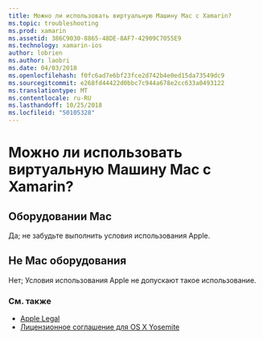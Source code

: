 ```yaml
---
title: Можно ли использовать виртуальную Машину Mac с Xamarin?
ms.topic: troubleshooting
ms.prod: xamarin
ms.assetid: 386C9030-8865-48DE-8AF7-42909C7055E9
ms.technology: xamarin-ios
author: lobrien
ms.author: laobri
ms.date: 04/03/2018
ms.openlocfilehash: f0fc6ad7e6bf23fce2d742b4e0ed15da73549dc9
ms.sourcegitcommit: e268fd44422d0bbc7c944a678e2cc633a0493122
ms.translationtype: MT
ms.contentlocale: ru-RU
ms.lasthandoff: 10/25/2018
ms.locfileid: "50105328"
---
```

# <a name="can-i-use-a-mac-vm-with-xamarin"></a>Можно ли использовать виртуальную Машину Mac с Xamarin? 

## <a name="mac-hardware"></a>Оборудовании Mac
Да; не забудьте выполнить условия использования Apple.

## <a name="non-mac-hardware"></a>Не Mac оборудования
Нет; Условия использования Apple не допускают такое использование.

### <a name="see-also"></a>См. также
- [Apple Legal](https://www.apple.com/legal/)
- [Лицензионное соглашение для OS X Yosemite](http://images.apple.com/legal/sla/docs/OSX10103.pdf)
